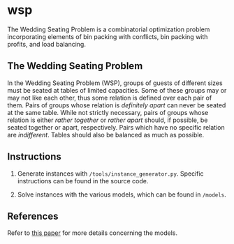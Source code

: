 # wsp

The Wedding Seating Problem is a combinatorial optimization problem incorporating elements of bin packing with conflicts, bin packing with profits, and load balancing.


## The Wedding Seating Problem

In the Wedding Seating Problem (WSP), groups of guests of different sizes must be seated at tables of limited capacities. Some of these groups may or may not like each other, thus some relation is defined over each pair of them. Pairs of groups whose relation is *definitely apart* can never be seated at the same table. While not strictly necessary, pairs of groups whose relation is either *rather together* or *rather apart* should, if possible, be seated together or apart, respectively. Pairs which have no specific relation are *indifferent*. Tables should also be balanced as much as possible.


## Instructions

1. Generate instances with `/tools/instance_generator.py`. Specific instructions can be found in the source code.

2. Solve instances with the various models, which can be found in `/models`.


## References

Refer to [this paper](http://cerc-datascience.polymtl.ca/wp-content/uploads/2018/01/Technical-Report_DS4DM-2017-015.pdf) for more details concerning the models.